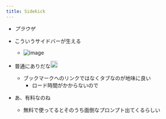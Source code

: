 ```yaml
---
title: Sidekick
---
```


* *ブラウザ*

* こういうサイドバーが生える
  
  * ![image](https://gyazo.com/0b25755125eeb8d73ef931be5fc8d993/thumb/1000)
* 普通にありだな<img src='https://scrapbox.io/api/pages/blu3mo-public/blu3mo/icon' alt='blu3mo.icon' height="19.5"/>
  
  * ブックマークへのリンクではなくタブなのが地味に良い
    * ロード時間がかからないので
* あ、有料なのね
  
  * 無料で使ってるとそのうち面倒なプロンプト出てくるらしい
